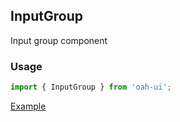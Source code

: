## InputGroup

Input group component

### Usage

```js
import { InputGroup } from 'oah-ui';
```

[Example](demo://Example.tsx)
